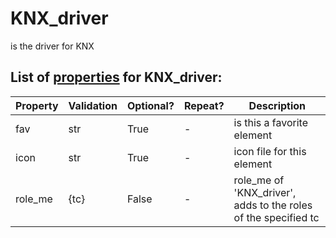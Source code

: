 <!--s_name-->
# KNX_driver

<!--e_name-->

<!--s_role-->
<!--e_role-->

<!--s_descr-->
is the driver for KNX

<!--e_descr-->

<!--s_tbl-->
## List of [properties](Properties.md) for __KNX_driver__:

  | Property | Validation | Optional? | Repeat? | Description |
  | --- | --- | --- | --- | --- |
  | fav | str | True | - | is this a favorite element | 
  | icon | str | True | - | icon file for this element | 
  | role_me | {tc} | False | - | role_me of 'KNX_driver', adds <knx> to the roles of the specified tc | 
<!--e_tbl-->

